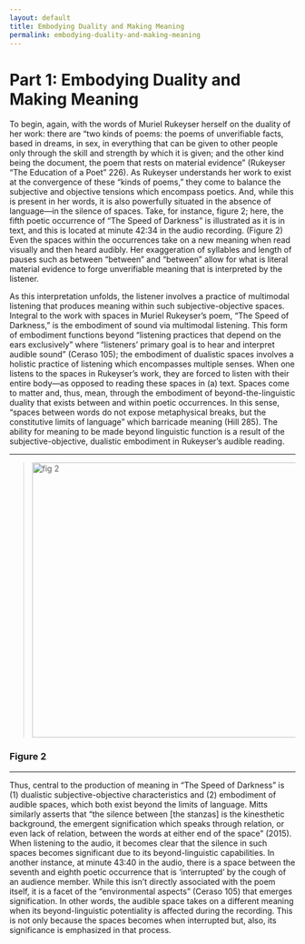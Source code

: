 ```yaml
---
layout: default
title: Embodying Duality and Making Meaning
permalink: embodying-duality-and-making-meaning
---
```

<!-- Add an essay or interpretive material below this line,
using HTML or markdown.  Do not modify this file above this line -->
# Part 1: Embodying Duality and Making Meaning

To begin, again, with the words of Muriel Rukeyser herself on the duality of her work: there are “two kinds of poems: the poems of unverifiable facts, based in dreams, in sex, in everything that can be given to other people only through the skill and strength by which it is given; and the other kind being the document, the poem that rests on material evidence” (Rukeyser “The Education of a Poet” 226). As Rukeyser understands her work to exist at the convergence of these “kinds of poems,” they come to balance the subjective and objective tensions which encompass poetics. And, while this is present in her words, it is also powerfully situated in the absence of language—in the silence of spaces. Take, for instance, figure 2; here, the fifth poetic occurrence of “The Speed of Darkness” is illustrated as it is in text, and this is located at minute 42:34 in the audio recording. (Figure 2) Even the spaces within the occurrences take on a new meaning when read visually and then heard audibly. Her exaggeration of syllables and length of pauses such as between “between” and “between” allow for what is literal material evidence to forge unverifiable meaning that is interpreted by the listener. 

As this interpretation unfolds, the listener involves a practice of multimodal listening that produces meaning within such subjective-objective spaces. Integral to the work with spaces in Muriel Rukeyser’s poem, “The Speed of Darkness,” is the embodiment of sound via multimodal listening. This form of embodiment functions beyond “listening practices that depend on the ears exclusively” where “listeners’ primary goal is to hear and interpret audible sound” (Ceraso 105); the embodiment of dualistic spaces involves a holistic practice of listening which encompasses multiple senses. When one listens to the spaces in Rukeyser’s work, they are forced to listen with their entire body—as opposed to reading these spaces in (a) text. Spaces come to matter and, thus, mean, through the embodiment of beyond-the-linguistic duality that exists between and within poetic occurrences. In this sense, “spaces between words do not expose metaphysical breaks, but the constitutive limits of language” which barricade meaning (Hill 285). The ability for meaning to be made beyond linguistic function is a result of the subjective-objective, dualistic embodiment in Rukeyser’s audible reading. 

---

> <img width="484" alt="fig 2" src="https://user-images.githubusercontent.com/112954339/207118730-f48ac31d-3659-4b78-8230-a12b95277f86.png">

### Figure 2
---

Thus, central to the production of meaning in “The Speed of Darkness” is (1) dualistic subjective-objective characteristics and (2) embodiment of audible spaces, which both exist beyond the limits of language. Mitts similarly asserts that “the silence between [the stanzas] is the kinesthetic background, the emergent signification which speaks through relation, or even lack of relation, between the words at either end of the space” (2015). When listening to the audio, it becomes clear that the silence in such spaces becomes significant due to its beyond-linguistic capabilities. In another instance, at minute 43:40 in the audio, there is a space between the seventh and eighth poetic occurrence that is ‘interrupted’ by the cough of an audience member. While this isn’t directly associated with the poem itself, it is a facet of the “environmental aspects” (Ceraso 105) that emerges signification. In other words, the audible space takes on a different meaning when its beyond-linguistic potentiality is affected during the recording. This is not only because the spaces becomes when interrupted but, also, its significance is emphasized in that process.
